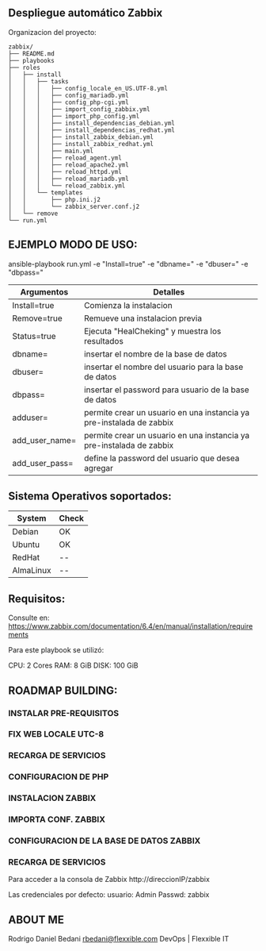 Despliegue automático Zabbix
---

Organizacion del proyecto:
```shell
zabbix/
├── README.md
├── playbooks
├── roles
│   ├── install
│   │   ├── tasks
│   │   │   ├── config_locale_en_US.UTF-8.yml
│   │   │   ├── config_mariadb.yml
│   │   │   ├── config_php-cgi.yml
│   │   │   ├── import_config_zabbix.yml
│   │   │   ├── import_php_config.yml
│   │   │   ├── install_dependencias_debian.yml
│   │   │   ├── install_dependencias_redhat.yml
│   │   │   ├── install_zabbix_debian.yml
│   │   │   ├── install_zabbix_redhat.yml
│   │   │   ├── main.yml
│   │   │   ├── reload_agent.yml
│   │   │   ├── reload_apache2.yml
│   │   │   ├── reload_httpd.yml
│   │   │   ├── reload_mariadb.yml
│   │   │   └── reload_zabbix.yml
│   │   └── templates
│   │       ├── php.ini.j2
│   │       └── zabbix_server.conf.j2
│   └── remove
└── run.yml
```

EJEMPLO MODO DE USO:
---
ansible-playbook run.yml -e "Install=true" -e "dbname=" -e "dbuser=" -e "dbpass="

| Argumentos | Detalles |
| --------- | --------- |
| Install=true | Comienza la instalacion |
| Remove=true | Remueve una instalacion previa |
| Status=true | Ejecuta "HealCheking" y muestra los resultados |
| dbname= | insertar el nombre de la base de datos |
| dbuser= | insertar el nombre del usuario para la base de datos |
| dbpass= | insertar el password para usuario de la base de datos |
| adduser= | permite crear un usuario en una instancia ya pre-instalada de zabbix |
| add_user_name= | permite crear un usuario en una instancia ya pre-instalada de zabbix |
| add_user_pass= | define la password del usuario que desea agregar |


Sistema Operativos soportados:
---
| System | Check |
| ------ | ----- |
| Debian | OK |
| Ubuntu | OK |
| RedHat | -- |
| AlmaLinux | -- |

Requisitos:
---
Consulte en: https://www.zabbix.com/documentation/6.4/en/manual/installation/requirements

Para este playbook se utilizó:

CPU: 2 Cores
RAM: 8 GiB
DISK: 100 GiB

ROADMAP BUILDING:
---
### INSTALAR PRE-REQUISITOS
### FIX WEB LOCALE UTC-8
### RECARGA DE SERVICIOS
### CONFIGURACION DE PHP
### INSTALACION ZABBIX
### IMPORTA CONF. ZABBIX
### CONFIGURACION DE LA BASE DE DATOS ZABBIX
### RECARGA DE SERVICIOS

Para acceder a la consola de Zabbix
http://direccionIP/zabbix

Las credenciales por defecto:
usuario: Admin
Passwd: zabbix


ABOUT ME
---
Rodrigo Daniel Bedani
rbedani@flexxible.com
DevOps | Flexxible IT